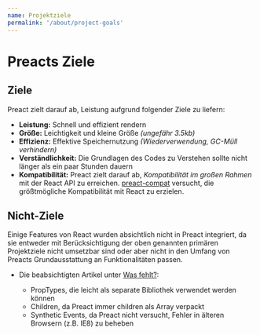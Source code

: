 ```yaml
---
name: Projektziele
permalink: '/about/project-goals'
---
```


# Preacts Ziele

## Ziele

Preact zielt darauf ab, Leistung aufgrund folgender Ziele zu liefern:

- **Leistung:** Schnell und effizient rendern
- **Größe:** Leichtigkeit und kleine Größe _(ungefähr 3.5kb)_
- **Effizienz:** Effektive Speichernutzung _(Wiederverwendung, GC-Müll verhindern)_
- **Verständlichkeit:** Die Grundlagen des Codes zu Verstehen sollte nicht länger als ein paar Stunden dauern
- **Kompatibilität:** Preact zielt darauf ab, _Kompatibilität im großen Rahmen_ mit der React API zu erreichen. [preact-compat] versucht, die größtmögliche Kompatibilität mit React zu erzielen.

## Nicht-Ziele

Einige Features von React wurden absichtlich nicht in Preact integriert, da sie entweder mit Berücksichtigung der oben genannten primären Projektziele nicht umsetzbar sind oder aber nicht in den Umfang von Preacts Grundausstattung an Funktionalitäten passen.

- Die beabsichtigten Artikel unter [Was fehlt?](/guide/differences-to-react#whats-missing):

    - PropTypes, die leicht als separate Bibliothek verwendet werden können
    - Children, da Preact immer children als Array verpackt
    - Synthetic Events, da Preact nicht versucht, Fehler in älteren Browsern (z.B. IE8) zu beheben

[preact-compat]: https://github.com/preactjs/preact-compat/
